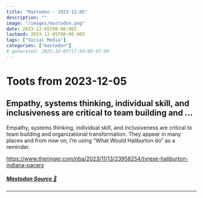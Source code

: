 ```yaml
---
title: "Mastodon - 2023-12-05"
description: ""
image: "/images/mastodon.png"
date: 2023-12-05T00:00:00Z
lastmod: 2023-12-05T00:00:00Z
tags: ["Social Media"]
categories: ["mastodon"]
# generated: 2025-10-05T17:59:09-07:00
---
```


# Toots from 2023-12-05

## Empathy, systems thinking, individual skill, and inclusiveness are critical to team building and ...

Empathy, systems thinking, individual skill, and inclusiveness are critical to team building and organizational transformation. They appear in many places and from now on, I’m using “What Would Haliburton do” as a reminder.

<https://www.theringer.com/nba/2023/11/13/23958254/tyrese-haliburton-indiana-pacers>

##### [Mastodon Source 🐘](https://hachyderm.io/@mweagle/111528570717615270)

---

